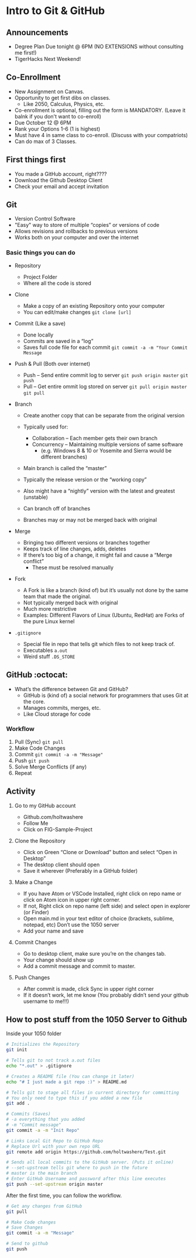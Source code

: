 # Intro to Git & GitHub

## Announcements

- Degree Plan Due tonight @ 6PM (NO EXTENSIONS without consulting me first!)
- TigerHacks Next Weekend!

## Co-Enrollment

- New Assignment on Canvas.
- Opportunity to get first dibs on classes.
    - Like 2050, Calculus, Physics, etc.
- Co-enrollment is optional, filling out the form is MANDATORY. (Leave it balnk if you don't want to co-enroll)
- Due October 12 @ 6PM
- Rank your Options 1-6 (1 is highest)
- Must have 4 in same class to co-enroll. (Discuss with your compatriots)
- Can do max of 3 Classes.

## First things first

- You made a GitHub account, right????
- Download the Github Desktop Client
- Check your email and accept invitation

## Git
- Version Control Software
- "Easy" way to store of multiple “copies” or versions of code
- Allows revisions and rollbacks to previous versions
- Works both on your computer and over the internet

### Basic things you can do

- Repository
    - Project Folder
    - Where all the code is stored

- Clone
    - Make a copy of an existing Repository onto your computer
    - You can edit/make changes
    `git clone [url]`

- Commit (Like a save) 
    - Done locally
    - Commits are saved in a “log”
    - Saves full code file for each commit
    `git commit -a -m "Your Commit Message`

- Push & Pull (Both over internet)
    - Push – Send entire commit log to server
    `git push origin master`
    `git push`
    - Pull – Get entire ommit log stored on server
    `git pull origin master`
    `git pull`

- Branch
    - Create another copy that can be separate from the original version

    - Typically used for:
        - Collaboration 
            – Each member gets their own branch
        - Concurrency
            – Maintaining multiple versions of same software 
            - (e.g. Windows 8 & 10 or Yosemite and Sierra would be different branches)

    - Main branch is called the “master”
    - Typically the release version or the “working copy”
    - Also might have a “nightly” version with the latest and greatest (unstable)
    - Can branch off of branches
    - Branches may or may not be merged back with original

- Merge
    - Bringing two different versions or branches together
    - Keeps track of line changes, adds, deletes
    - If there’s too big of a change, it might fail and cause a “Merge conflict”
        - These must be resolved manually

- Fork
    - A Fork is like a branch (kind of) but it’s usually not done by the same team that made the original.
    - Not typically merged back with original
    - Much more restrictive
    - Examples: Different Flavors of Linux (Ubuntu, RedHat) are Forks of the pure Linux kernel

- `.gitignore`
    - Special file in repo that tells git which files to not keep track of.
    - Executables `a.out`
    - Weird stuff `.DS_STORE`

## GitHub :octocat:

- What’s the difference between Git and GitHub?
    - GitHub is (kind of) a social network for programmers that uses Git at the core.
    - Manages commits, merges, etc.
    - Like Cloud storage for code

### Workflow

1. Pull (Sync) `git pull`
2. Make Code Changes
3. Commit `git commit -a -m "Message"`
4. Push `git push`
5. Solve Merge Conflicts (if any)
5. Repeat

## Activity

1. Go to my GitHub account
    - Github.com/holtwashere
    - Follow Me
    - Click on FIG-Sample-Project

2. Clone the Repository
    - Click on Green “Clone or Download” button and select “Open in Desktop”
    - The desktop client should open
    - Save it wherever (Preferably in a GitHub folder)

3. Make a Change
    - If you have Atom or VSCode Installed, right click on repo name or click on Atom icon in upper right corner.
    - If not, Right click on repo name (left side) and select open in explorer (or Finder)
    - Open main.md in your text editor of choice (brackets, sublime, notepad, etc) Don’t use the 1050 server
    - Add your name and save

4. Commit Changes
    - Go to desktop client, make sure you’re on the changes tab.
    - Your change should show up
    - Add a commit message and commit to master.

5. Push Changes
    - After commit is made, click Sync in upper right corner
    - If it doesn’t work, let me know (You probably didn’t send your github username to me!!!)

## How to post stuff from the 1050 Server to Github
Inside your 1050 folder
```bash
# Initializes the Repository
git init

# Tells git to not track a.out files
echo "*.out" > .gitignore

# Creates a README file (You can change it later)
echo "# I just made a git repo :)" > README.md

# Tells git to stage all files in current directory for committing
# You only need to type this if you added a new file
git add .

# Commits (Saves) 
# -a everything that you added
# -m "Commit message"
git commit -a -m "Init Repo"

# Links Local Git Repo to GitHub Repo
# Replace Url with your own repo URL
git remote add origin https://github.com/holtwashere/Test.git

# Sends all local commits to the GitHub server. (Puts it online)
# --set-upstream tells git where to push in the future
# master is the main branch
# Enter GitHub Username and password after this line executes
git push --set-upstream origin master
```

After the first time, you can follow the workflow.

```bash
# Get any changes from GitHub
git pull

# Make Code changes
# Save Changes
git commit -a -m "Message"

# Send to github
git push
```
